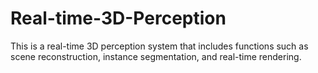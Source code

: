 # Real-time-3D-Perception
This is a real-time 3D perception system that includes functions such as scene reconstruction, instance segmentation, and real-time rendering.
